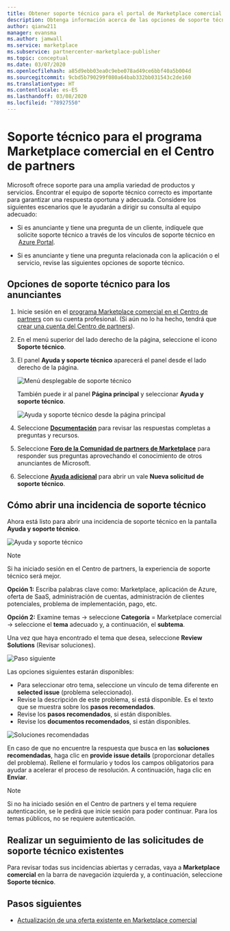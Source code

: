 ```yaml
---
title: Obtener soporte técnico para el portal de Marketplace comercial en el Centro de partners
description: Obtenga información acerca de las opciones de soporte técnico en el Centro de partners, incluida la forma de presentar una solicitud de soporte técnico.
author: qianw211
manager: evansma
ms.author: jamwall
ms.service: marketplace
ms.subservice: partnercenter-marketplace-publisher
ms.topic: conceptual
ms.date: 03/07/2020
ms.openlocfilehash: a85d9ebb03ea0c9ebe078ad49ce6bbf40a5b004d
ms.sourcegitcommit: 9cbd5b790299f080a64bab332bb031543c2de160
ms.translationtype: HT
ms.contentlocale: es-ES
ms.lasthandoff: 03/08/2020
ms.locfileid: "78927550"
---
```

# <a name="support-for-the-commercial-marketplace-program-in-partner-center"></a>Soporte técnico para el programa Marketplace comercial en el Centro de partners

Microsoft ofrece soporte para una amplia variedad de productos y servicios. Encontrar el equipo de soporte técnico correcto es importante para garantizar una respuesta oportuna y adecuada. Considere los siguientes escenarios que le ayudarán a dirigir su consulta al equipo adecuado: 

- Si es anunciante y tiene una pregunta de un cliente, indíquele que solicite soporte técnico a través de los vínculos de soporte técnico en  [Azure Portal](https://portal.azure.com/). 

- Si es anunciante y tiene una pregunta relacionada con la aplicación o el servicio, revise las siguientes opciones de soporte técnico.

## <a name="support-options-for-publishers"></a>Opciones de soporte técnico para los anunciantes

1. Inicie sesión en el [programa Marketplace comercial en el Centro de partners](https://partner.microsoft.com/dashboard/commercial-marketplace/overview) con su cuenta profesional. (Si aún no lo ha hecho, tendrá que [crear una cuenta del Centro de partners](./create-account.md)).

2. En el menú superior del lado derecho de la página, seleccione el icono **Soporte técnico**. 
 
3. El panel **Ayuda y soporte técnico** aparecerá el panel desde el lado derecho de la página. 
 
   ![Menú desplegable de soporte técnico](./media/commercial-marketplace-support-pane.png)

    También puede ir al panel **Página principal** y seleccionar **Ayuda y soporte técnico**.

   ![Ayuda y soporte técnico desde la página principal](./media/homepage-help-support.png)

4. Seleccione **[Documentación](../index.yml)** para revisar las respuestas completas a preguntas y recursos. 

5. Seleccione **[Foro de la Comunidad de partners de Marketplace](https://www.microsoftpartnercommunity.com/t5/Azure-Marketplace-and-AppSource/bd-p/2222)** para responder sus preguntas aprovechando el conocimiento de otros anunciantes de Microsoft. 

6. Seleccione **[Ayuda adicional](https://aka.ms/marketplacepublishersupport)** para abrir un vale **Nueva solicitud de soporte técnico**.  

## <a name="how-to-open-a-support-ticket"></a>Cómo abrir una incidencia de soporte técnico

Ahora está listo para abrir una incidencia de soporte técnico en la pantalla **Ayuda y soporte técnico**.

![Ayuda y soporte técnico](./media/help-and-support.png)

>[!Note]
>Si ha iniciado sesión en el Centro de partners, la experiencia de soporte técnico será mejor.

**Opción 1:** Escriba palabras clave como: Marketplace, aplicación de Azure, oferta de SaaS, administración de cuentas, administración de clientes potenciales, problema de implementación, pago, etc.

**Opción 2:** Examine temas -> seleccione **Categoría** = Marketplace comercial -> seleccione el **tema** adecuado y, a continuación, el **subtema**.

Una vez que haya encontrado el tema que desea, seleccione **Review Solutions** (Revisar soluciones).

![Paso siguiente](./media/next-step.png)

Las opciones siguientes estarán disponibles:

* Para seleccionar otro tema, seleccione un vínculo de tema diferente en **selected issue** (problema seleccionado).
* Revise la descripción de este problema, si está disponible.  Es el texto que se muestra sobre los **pasos recomendados**.
* Revise los **pasos recomendados**, si están disponibles.
* Revise los **documentos recomendados**, si están disponibles.

![Soluciones recomendadas](./media/recommended-solutions.png)

En caso de que no encuentre la respuesta que busca en las **soluciones recomendadas**, haga clic en **provide issue details** (proporcionar detalles del problema).  Rellene el formulario y todos los campos obligatorios para ayudar a acelerar el proceso de resolución.  A continuación, haga clic en **Enviar**.

>[!Note]
>Si no ha iniciado sesión en el Centro de partners y el tema requiere autenticación, se le pedirá que inicie sesión para poder continuar.  Para los temas públicos, no se requiere autenticación.

## <a name="track-your-existing-support-requests"></a>Realizar un seguimiento de las solicitudes de soporte técnico existentes 

Para revisar todas sus incidencias abiertas y cerradas, vaya a **Marketplace comercial** en la barra de navegación izquierda y, a continuación, seleccione **Soporte técnico**.

## <a name="next-steps"></a>Pasos siguientes

- [Actualización de una oferta existente en Marketplace comercial](./update-existing-offer.md)
